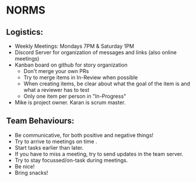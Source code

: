 # NORMS

## Logistics:
- Weekly Meetings: Mondays 7PM & Saturday 1PM
- Discord Server for organization of messages and links (also online meetings)
- Kanban board on github for story organization
    - Don't merge your own PRs
    - Try to merge items in In-Review when possible
    - When creating items, be clear about what the goal of the item is and what a reviewer has to test
    - Only one item per person in "In-Progress"
- Mike is project owner. Karan is scrum master.

## Team Behaviours:
- Be communicative, for both positive and negative things!
- Try to arrive to meetings on time .
- Start tasks earlier than later.
- If you have to miss a meeting, try to send updates in the team server.
- Try to stay focussed/on-task during meetings.
- Be nice!
- Bring snacks!